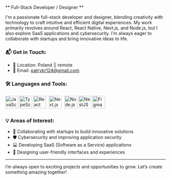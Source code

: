 ** Full-Stack Developer / Designer **

I'm a passionate full-stack developer and designer, blending creativity with technology to craft intuitive and efficient digital experiences. My work primarily revolves around React, React Native, Next.js, and Node.js, but I also explore SaaS applications and cybersecurity. I’m always eager to collaborate with startups and bring innovative ideas to life.

### 📬 Get in Touch:
- 📍 Location: Poland || remote
- 📧 Email: patrykr124@gmail.com

### 🛠 Languages and Tools:
<p align="left">
  <img src="https://cdn.jsdelivr.net/gh/devicons/devicon/icons/javascript/javascript-original.svg" alt="JavaScript" width="40" height="40" />
  <img src="https://cdn.jsdelivr.net/gh/devicons/devicon/icons/typescript/typescript-original.svg" alt="TypeScript" width="40" height="40" />
  <img src="https://cdn.jsdelivr.net/gh/devicons/devicon/icons/react/react-original.svg" alt="React" width="40" height="40"/>
  <img src="https://www.svgrepo.com/show/354113/nextjs-icon.svg" alt="Next.js" width="40" height="40" style="background-color: white; padding: 5px; border-radius: 5px;"/>
  <img src="https://cdn.jsdelivr.net/gh/devicons/devicon/icons/nodejs/nodejs-original.svg" alt="Node.js" width="40" height="40"/>
  <img src="https://upload.wikimedia.org/wikipedia/commons/a/a8/NestJS.svg" alt="NestJS" width="40" height="40"/>
  <img src="https://cdn.jsdelivr.net/gh/devicons/devicon/icons/figma/figma-original.svg" alt="Figma" width="40" height="40"/>
</p>

### 💡 Areas of Interest:
- 🚀 Collaborating with startups to build innovative solutions
- 🛡 Cybersecurity and improving application security
- 💻 Developing SaaS (Software as a Service) applications
- 🎨 Designing user-friendly interfaces and experiences

---

I’m always open to exciting projects and opportunities to grow. Let’s create something amazing together!
